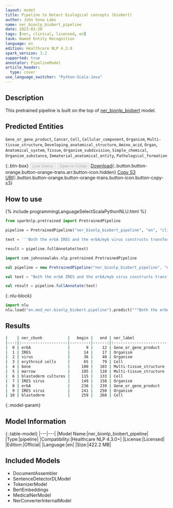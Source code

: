```yaml
---
layout: model
title: Pipeline to Detect biological concepts (biobert)
author: John Snow Labs
name: ner_bionlp_biobert_pipeline
date: 2023-03-20
tags: [ner, clinical, licensed, en]
task: Named Entity Recognition
language: en
edition: Healthcare NLP 4.3.0
spark_version: 3.2
supported: true
annotator: PipelineModel
article_header:
  type: cover
use_language_switcher: "Python-Scala-Java"
---
```


## Description

This pretrained pipeline is built on the top of [ner_bionlp_biobert](https://nlp.johnsnowlabs.com/2021/04/01/ner_bionlp_biobert_en.html) model.

## Predicted Entities

`Gene_or_gene_product`, `Cancer`, `Cell`, `Cellular_component`, `Organism`, `Multi-tissue_structure`, `Developing_anatomical_structure`, `Amino_acid`, `Organ`, `Anatomical_system`, `Tissue`, `Organism_subdivision`, `Simple_chemical`, `Organism_substance`, `Immaterial_anatomical_entity`, `Pathological_formation`


{:.btn-box}
<button class="button button-orange" disabled>Live Demo</button>
<button class="button button-orange" disabled>Open in Colab</button>
[Download](https://s3.amazonaws.com/auxdata.johnsnowlabs.com/clinical/models/ner_bionlp_biobert_pipeline_en_4.3.0_3.2_1679313010526.zip){:.button.button-orange.button-orange-trans.arr.button-icon.hidden}
[Copy S3 URI](s3://auxdata.johnsnowlabs.com/clinical/models/ner_bionlp_biobert_pipeline_en_4.3.0_3.2_1679313010526.zip){:.button.button-orange.button-orange-trans.button-icon.button-copy-s3}

## How to use



<div class="tabs-box" markdown="1">
{% include programmingLanguageSelectScalaPythonNLU.html %}

```python
from sparknlp.pretrained import PretrainedPipeline

pipeline = PretrainedPipeline("ner_bionlp_biobert_pipeline", "en", "clinical/models")

text = '''Both the erbA IRES and the erbA/myb virus constructs transformed erythroid cells after infection of bone marrow or blastoderm cultures. The erbA/myb IRES virus exhibited a 5-10-fold higher transformed colony forming efficiency than the erbA IRES virus in the blastoderm assay'''

result = pipeline.fullAnnotate(text)
```
```scala
import com.johnsnowlabs.nlp.pretrained.PretrainedPipeline

val pipeline = new PretrainedPipeline("ner_bionlp_biobert_pipeline", "en", "clinical/models")

val text = "Both the erbA IRES and the erbA/myb virus constructs transformed erythroid cells after infection of bone marrow or blastoderm cultures. The erbA/myb IRES virus exhibited a 5-10-fold higher transformed colony forming efficiency than the erbA IRES virus in the blastoderm assay"

val result = pipeline.fullAnnotate(text)
```


{:.nlu-block}
```python
import nlu
nlu.load("en.med_ner.bionlp_biobert.pipeline").predict("""Both the erbA IRES and the erbA/myb virus constructs transformed erythroid cells after infection of bone marrow or blastoderm cultures. The erbA/myb IRES virus exhibited a 5-10-fold higher transformed colony forming efficiency than the erbA IRES virus in the blastoderm assay""")
```

</div>

## Results

```bash
|    | ner_chunk           |   begin |   end | ner_label              |   confidence |
|---:|:--------------------|--------:|------:|:-----------------------|-------------:|
|  0 | erbA                |       9 |    12 | Gene_or_gene_product   |      1       |
|  1 | IRES                |      14 |    17 | Organism               |      0.754   |
|  2 | virus               |      36 |    40 | Organism               |      0.9999  |
|  3 | erythroid cells     |      65 |    79 | Cell                   |      0.99855 |
|  4 | bone                |     100 |   103 | Multi-tissue_structure |      0.9794  |
|  5 | marrow              |     105 |   110 | Multi-tissue_structure |      0.9631  |
|  6 | blastoderm cultures |     115 |   133 | Cell                   |      0.9868  |
|  7 | IRES virus          |     149 |   158 | Organism               |      0.99985 |
|  8 | erbA                |     236 |   239 | Gene_or_gene_product   |      0.9977  |
|  9 | IRES virus          |     241 |   250 | Organism               |      0.9911  |
| 10 | blastoderm          |     259 |   268 | Cell                   |      0.9941  |
```

{:.model-param}
## Model Information

{:.table-model}
|---|---|
|Model Name:|ner_bionlp_biobert_pipeline|
|Type:|pipeline|
|Compatibility:|Healthcare NLP 4.3.0+|
|License:|Licensed|
|Edition:|Official|
|Language:|en|
|Size:|422.2 MB|

## Included Models

- DocumentAssembler
- SentenceDetectorDLModel
- TokenizerModel
- BertEmbeddings
- MedicalNerModel
- NerConverterInternalModel